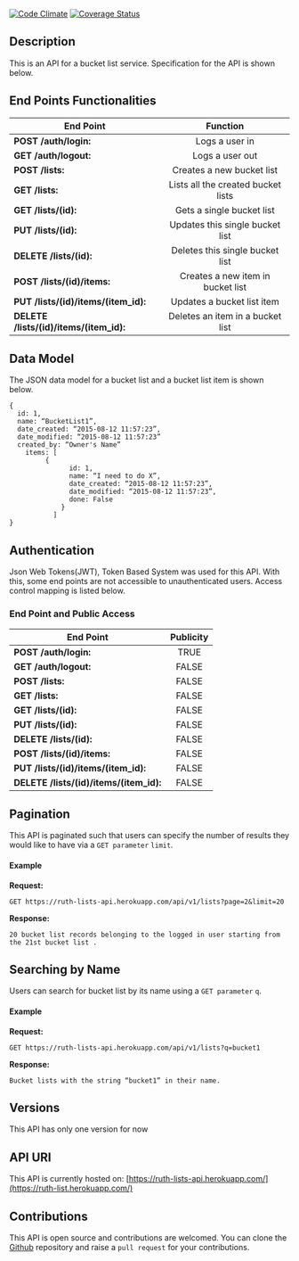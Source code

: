 [![Code Climate](https://codeclimate.com/github/andela-rchukwumam/Bucketlist_Api/badges/gpa.svg)](https://codeclimate.com/github/andela-rchukwumam/Bucketlist_Api)
[![Coverage Status](https://coveralls.io/repos/github/andela-rchukwumam/Bucketlist_Api/badge.svg?branch=master)](https://coveralls.io/github/andela-rchukwumam/Bucketlist_Api?branch=master)

## Description
This is an API for a bucket list service. Specification for the API is shown below.

## End Points Functionalities
|End Point| Function  |
|---------------------|:----:|
|**POST /auth/login:** |Logs a user in
| **GET /auth/logout:**| Logs a user out
| **POST /lists:**| Creates a new bucket list
| **GET /lists:**| Lists all the created bucket lists
|**GET /lists/(id):**| Gets a single bucket list
| **PUT /lists/(id):** |Updates this single bucket list
| **DELETE /lists/(id):**| Deletes this single bucket list
| **POST /lists/(id)/items:** |Creates a new item in bucket list
|**PUT /lists/(id)/items/(item_id):**| Updates a bucket list item
|**DELETE /lists/(id)/items/(item_id):**| Deletes an item in a bucket list

## Data Model
 The JSON data model for a bucket list and a bucket list item is shown below.

```
{
  id: 1,
  name: “BucketList1”,
  date_created: “2015-08-12 11:57:23”,
  date_modified: “2015-08-12 11:57:23”
  created_by: “Owner's Name”
    items: [
         {
               id: 1,
               name: “I need to do X”,
               date_created: “2015-08-12 11:57:23”,
               date_modified: “2015-08-12 11:57:23”,
               done: False
             }
           ]
}
```

## Authentication
Json Web Tokens(JWT), Token Based System was used for this API. With this, some end points are not accessible to unauthenticated users. Access control mapping is listed below.

### End Point and Public Access
|End Point| Publicity  |
|---------------------|:----:|
|**POST /auth/login:**| TRUE |
| **GET /auth/logout:**| FALSE|
| **POST /lists:**| FALSE|
| **GET /lists:**| FALSE|
| **GET /lists/(id):**| FALSE|
| **PUT /lists/(id):**| FALSE|
| **DELETE /lists/(id):**| FALSE |
|**POST /lists/(id)/items:**|  FALSE|
| **PUT /lists/(id)/items/(item_id):**| FALSE|
| **DELETE /lists/(id)/items/(item_id):**| FALSE|

## Pagination
This API is paginated such that users can specify the number of results they would like to have via a `GET parameter` `limit`.

#### Example

**Request:**
```
GET https://ruth-lists-api.herokuapp.com/api/v1/lists?page=2&limit=20
```

**Response:**
```
20 bucket list records belonging to the logged in user starting from the 21st bucket list .
```

  ## Searching by Name
  Users can search for bucket list by its name using a `GET parameter` `q`.
  #### Example

  **Request:**
  ```
  GET https://ruth-lists-api.herokuapp.com/api/v1/lists?q=bucket1
  ```

  **Response:**
  ```
  Bucket lists with the string “bucket1” in their name.
  ```

## Versions
This API has only one version for now

## API URI
 This API is currently hosted on:
 [https://ruth-lists-api.herokuapp.com/](https://ruth-list.herokuapp.com/)

## Contributions
 This API is open source and contributions are welcomed. You can clone the [Github](https://github.com/andela-rchukwumam/Bucketlist_Api) repository and raise a `pull request` for your contributions.  

